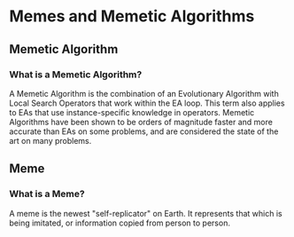 # Memes and Memetic Algorithms
## Memetic Algorithm

### What is a Memetic Algorithm?
A Memetic Algorithm is the combination of an Evolutionary Algorithm with Local Search Operators that work within the EA loop. This term also applies to EAs that use instance-specific knowledge in operators. Memetic Algorithms have been shown to be orders of magnitude faster and more accurate than EAs on some problems, and are considered the state of the art on many problems.

## Meme

### What is a Meme?
A meme is the newest "self-replicator" on Earth. It represents that which is being imitated, or information copied from person to person.
